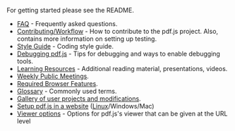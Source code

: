For getting started please see the README.

+ [FAQ](wiki/Frequently-Asked-Questions) - Frequently asked questions.
+ [Contributing/Workflow](wiki/Contributing) - How to contribute to the pdf.js project. Also, contains more information on setting up testing.
+ [Style Guide](wiki/Style-Guide) - Coding style guide.
+ [Debugging pdf.js](wiki/Debugging-pdf.js) - Tips for debugging and ways to enable debugging tools.
+ [Learning Resources](wiki/Additional-Learning-Resources) - Additional reading material, presentations, videos.
+ [Weekly Public Meetings](wiki/Weekly-Public-Meetings).
+ [Required Browser Features](wiki/Required-Browser-Features).
+ [Glossary](wiki/Glossary) - Commonly used terms.
+ [Gallery of user projects and modifications](wiki/Gallery-of-user-projects-and-modifications).
+ [Setup pdf.js in a website](wiki/Setup-pdf.js-in-a-website) ([Linux](wiki/Setup-PDF.js-in-a-website-%28Debian-Ubuntu%29)/Windows/Mac)
+ [Viewer options](wiki/Viewer-options) - Options for pdf.js's viewer that can be given at the URL level